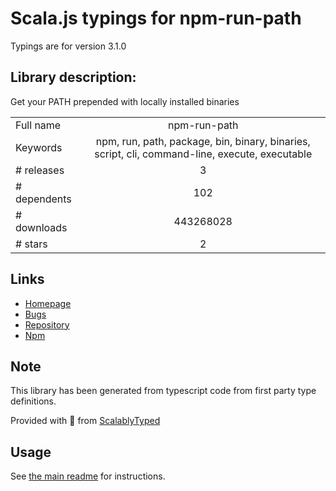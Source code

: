 
# Scala.js typings for npm-run-path

Typings are for version 3.1.0

## Library description:
Get your PATH prepended with locally installed binaries

|                    |                 |
| ------------------ | :-------------: |
| Full name          | npm-run-path |
| Keywords           | npm, run, path, package, bin, binary, binaries, script, cli, command-line, execute, executable |
| # releases         | 3 |
| # dependents       | 102 |
| # downloads        | 443268028 |
| # stars            | 2 |

## Links
- [Homepage](https://github.com/sindresorhus/npm-run-path#readme)
- [Bugs](https://github.com/sindresorhus/npm-run-path/issues)
- [Repository](https://github.com/sindresorhus/npm-run-path)
- [Npm](https://www.npmjs.com/package/npm-run-path)
    


## Note
This library has been generated from typescript code from first party type definitions.

Provided with :purple_heart: from [ScalablyTyped](https://github.com/oyvindberg/ScalablyTyped)

## Usage
See [the main readme](../../readme.md) for instructions.


